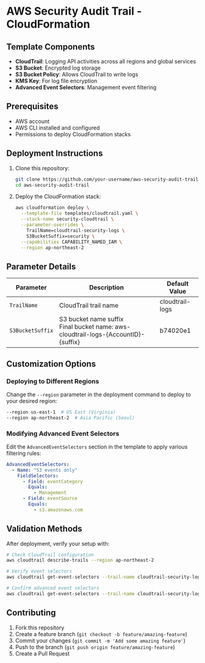 # AWS Security Audit Trail - CloudFormation

## Template Components
- **CloudTrail**: Logging API activities across all regions and global services
- **S3 Bucket**: Encrypted log storage
- **S3 Bucket Policy**: Allows CloudTrail to write logs
- **KMS Key**: For log file encryption
- **Advanced Event Selectors**: Management event filtering

## Prerequisites
- AWS account
- AWS CLI installed and configured
- Permissions to deploy CloudFormation stacks

## Deployment Instructions
1. Clone this repository:
   ```bash
   git clone https://github.com/your-username/aws-security-audit-trail.git
   cd aws-security-audit-trail
   ```
2. Deploy the CloudFormation stack:
   ```bash
   aws cloudformation deploy \
     --template-file templates/cloudtrail.yaml \
     --stack-name security-cloudtrail \
     --parameter-overrides \
       TrailName=cloudtrail-security-logs \
       S3BucketSuffix=security \
     --capabilities CAPABILITY_NAMED_IAM \
     --region ap-northeast-2
   ```

## Parameter Details
| Parameter | Description | Default Value |
|----------|------|--------|
| `TrailName` | CloudTrail trail name | cloudtrail-logs |
| `S3BucketSuffix` | S3 bucket name suffix<br>Final bucket name: aws-cloudtrail-logs-{AccountID}-{suffix} | b74020e1 |

## Customization Options
### Deploying to Different Regions
Change the `--region` parameter in the deployment command to deploy to your desired region:
```bash
--region us-east-1  # US East (Virginia)
--region ap-northeast-2  # Asia Pacific (Seoul)
```

### Modifying Advanced Event Selectors
Edit the `AdvancedEventSelectors` section in the template to apply various filtering rules:
```yaml
AdvancedEventSelectors:
  - Name: "S3 events only"
    FieldSelectors:
      - Field: eventCategory
        Equals:
          - Management
      - Field: eventSource
        Equals:
          - s3.amazonaws.com
```

## Validation Methods
After deployment, verify your setup with:
```bash
# Check CloudTrail configuration
aws cloudtrail describe-trails --region ap-northeast-2

# Verify event selectors
aws cloudtrail get-event-selectors --trail-name cloudtrail-security-logs --region ap-northeast-2

# Confirm advanced event selectors
aws cloudtrail get-event-selectors --trail-name cloudtrail-security-logs --region ap-northeast-2
```

## Contributing
1. Fork this repository
2. Create a feature branch (`git checkout -b feature/amazing-feature`)
3. Commit your changes (`git commit -m 'Add some amazing feature'`)
4. Push to the branch (`git push origin feature/amazing-feature`)
5. Create a Pull Request